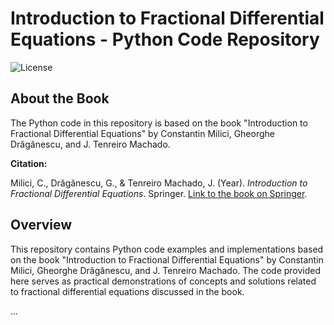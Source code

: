 # Introduction to Fractional Differential Equations - Python Code Repository

![License](https://img.shields.io/badge/license-MIT-blue.svg)

## About the Book

The Python code in this repository is based on the book "Introduction to Fractional Differential Equations" by Constantin Milici, Gheorghe Drăgănescu, and J. Tenreiro Machado.

**Citation:**

Milici, C., Drăgănescu, G., & Tenreiro Machado, J. (Year). *Introduction to Fractional Differential Equations*. Springer. [Link to the book on Springer](https://link.springer.com/book/10.1007/978-3-030-00895-6).



## Overview

This repository contains Python code examples and implementations based on the book "Introduction to Fractional Differential Equations" by Constantin Milici, Gheorghe Drăgănescu, and J. Tenreiro Machado. The code provided here serves as practical demonstrations of concepts and solutions related to fractional differential equations discussed in the book.

...



